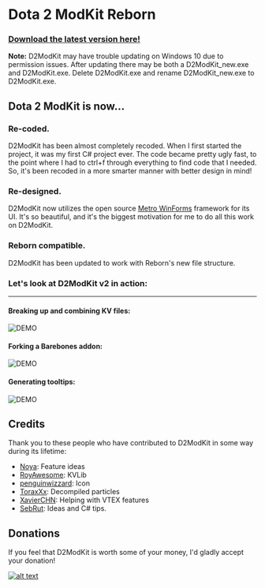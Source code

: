 # Dota 2 ModKit Reborn

### [Download the latest version here!](https://github.com/Myll/Dota-2-ModKit/releases)

**Note:** D2ModKit may have trouble updating on Windows 10 due to permission issues. After updating there may be both a D2ModKit_new.exe and D2ModKit.exe. Delete D2ModKit.exe and rename D2ModKit_new.exe to D2ModKit.exe.

## Dota 2 ModKit is now...

### Re-coded.

D2ModKit has been almost completely recoded. When I first started the project, it was my first C# project ever. The code became pretty ugly fast, to the point where I had to ctrl+f through everything to find code that I needed. So, it's been recoded in a more smarter manner with better design in mind!

### Re-designed.

D2ModKit now utilizes the open source [Metro WinForms](https://github.com/viperneo/winforms-modernui) framework for its UI. It's so beautiful, and it's the biggest motivation for me to do all this work on D2ModKit.

### Reborn compatible.

D2ModKit has been updated to work with Reborn's new file structure.

### Let's look at D2ModKit v2 in action:

-------

#### Breaking up and combining KV files:

![DEMO](http://zippy.gfycat.com/HomelyIncompatibleBangeltiger.gif)

#### Forking a Barebones addon:

![DEMO](http://giant.gfycat.com/SharpFelineAllosaurus.gif)

#### Generating tooltips:

![DEMO](http://giant.gfycat.com/LividSevereElk.gif)

## Credits

Thank you to these people who have contributed to D2ModKit in some way during its lifetime:

* [Noya](https://github.com/MNoya): Feature ideas
* [RoyAwesome](https://github.com/RoyAwesome): KVLib
* [penguinwizzard](https://github.com/Penguinwizzard): Icon
* [ToraxXx](https://github.com/toraxxx): Decompiled particles
* [XavierCHN](https://github.com/XavierCHN): Helping with VTEX features
* [SebRut](https://github.com/sebrut): Ideas and C# tips.

## Donations

If you feel that D2ModKit is worth some of your money, I'd gladly accept your donation!

[![alt text](http://indigoprogram.org/wp-content/uploads/2012/01/Paypal-Donate-Button.png)](https://www.paypal.com/cgi-bin/webscr?cmd=_donations&business=stephenf%2ebme%40gmail%2ecom&lc=US&item_name=Myll%27s%20Dota%202%20Modding%20Contributions&currency_code=USD&bn=PP%2dDonationsBF%3abtn_donateCC_LG%2egif%3aNonHosted)
